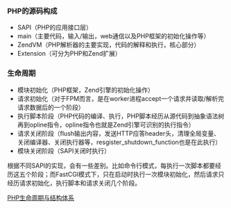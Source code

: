 ### PHP的源码构成

- SAPI（PHP的应用接口层）
- main（主要代码，输入/输出，web通信以及PHP框架的初始化操作等）
- ZendVM（PHP解析器的主要实现，代码的解释和执行，核心部分）
- Extension（可分为PHP和Zend扩展）

### 生命周期

- 模块初始化（PHP框架，Zend引擎的初始化操作）
- 请求初始化（对于FPM而言，是在worker进程accept一个请求并读取/解析完请求数据后的一个阶段）
- 执行脚本阶段（PHP代码的编译、执行，PHP脚本经历从源代码到抽象语法树再到opline指令，opline指令也就是Zend引擎可识别的执行指令）
- 请求关闭阶段（flush输出内容，发送HTTP应答header头，清理全局变量、关闭编译器、关闭执行器等，resgister_shutdown_function也是在此执行）
- 模块关闭阶段（SAPI关闭时执行）

根据不同SAPI的实现，会有一些差别。比如命令行模式，每执行一次脚本都要经历这五个阶段；而FastCGI模式下，只在启动时执行一次模块初始化，然后请求只经历请求初始化，执行脚本和请求关闭几个阶段。



[PHP生命周期与结构体系](https://www.jianshu.com/p/25ab230600be)